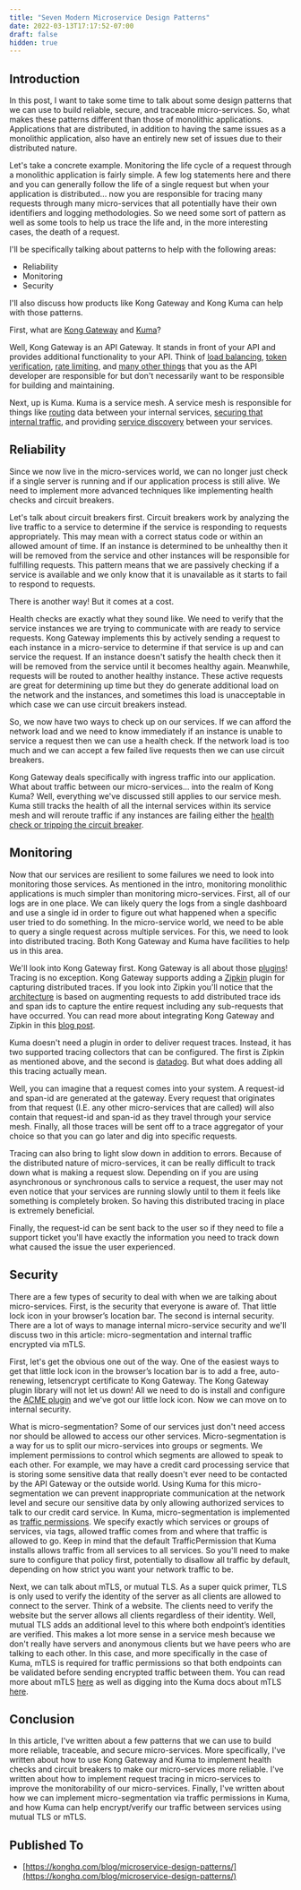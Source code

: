 ```yaml
---
title: "Seven Modern Microservice Design Patterns"
date: 2022-03-13T17:17:52-07:00
draft: false
hidden: true
---
```


## **Introduction**

In this post, I want to take some time to talk about some design patterns that we can use to build reliable, secure, and traceable micro-services. So, what makes these patterns different than those of monolithic applications. Applications that are distributed, in addition to having the same issues as a monolithic application, also have an entirely new set of issues due to their distributed nature.

Let's take a concrete example. Monitoring the life cycle of a request through a monolithic application is fairly simple. A few log statements here and there and you can generally follow the life of a single request but when your application is distributed... now you are responsible for tracing many requests through many micro-services that all potentially have their own identifiers and logging methodologies. So we need some sort of pattern as well as some tools to help us trace the life and, in the more interesting cases, the death of a request.

I'll be specifically talking about patterns to help with the following areas:

- Reliability
- Monitoring
- Security

I'll also discuss how products like Kong Gateway and Kong Kuma can help with those patterns.

First, what are [Kong Gateway](https://docs.konghq.com/gateway/) and [Kuma](https://kuma.io/docs/latest/)?

Well, Kong Gateway is an API Gateway. It stands in front of your API and provides additional functionality to your API. Think of [load balancing](https://docs.konghq.com/gateway/latest/reference/loadbalancing/), [token verification](https://docs.konghq.com/hub/kong-inc/jwt/), [rate limiting](https://docs.konghq.com/gateway/latest/reference/rate-limiting/), and [many other things](https://docs.konghq.com/hub/) that you as the API developer are responsible for but don't necessarily want to be responsible for building and maintaining.

Next, up is Kuma. Kuma is a service mesh. A service mesh is responsible for things like [routing](https://kuma.io/docs/latest/networking/networking/) data between your internal services, [securing that internal traffic](https://kuma.io/docs/latest/security/certificates/#data-plane-proxy-to-control-plane-communication), and providing [s](https://kuma.io/docs/1.3.1/networking/service-discovery/)[ervice discovery](https://kuma.io/docs/latest/networking/service-discovery/) between your services.

## **Reliability**

Since we now live in the micro-services world, we can no longer just check if a single server is running and if our application process is still alive. We need to implement more advanced techniques like implementing health checks and circuit breakers.

Let's talk about circuit breakers first. Circuit breakers work by analyzing the live traffic to a service to determine if the service is responding to requests appropriately. This may mean with a correct status code or within an allowed amount of time. If an instance is determined to be unhealthy then it will be removed from the service and other instances will be responsible for fulfilling requests. This pattern means that we are passively checking if a service is available and we only know that it is unavailable as it starts to fail to respond to requests.

There is another way! But it comes at a cost.

Health checks are exactly what they sound like. We need to verify that the service instances we are trying to communicate with are ready to service requests. Kong Gateway implements this by actively sending a request to each instance in a micro-service to determine if that service is up and can service the request. If an instance doesn't satisfy the health check then it will be removed from the service until it becomes healthy again. Meanwhile, requests will be routed to another healthy instance. These active requests are great for determining up time but they do generate additional load on the network and the instances, and sometimes this load is unacceptable in which case we can use circuit breakers instead.

So, we now have two ways to check up on our services. If we can afford the network load and we need to know immediately if an instance is unable to service a request then we can use a health check. If the network load is too much and we can accept a few failed live requests then we can use circuit breakers.

Kong Gateway deals specifically with ingress traffic into our application. What about traffic between our micro-services... into the realm of Kong Kuma? Well, everything we've discussed still applies to our service mesh. Kuma still tracks the health of all the internal services within its service mesh and will reroute traffic if any instances are failing either the [health check or tripping the circuit breaker](https://kuma.io/docs/latest/documentation/health/).

## **Monitoring**

Now that our services are resilient to some failures we need to look into monitoring those services. As mentioned in the intro, monitoring monolithic applications is much simpler than monitoring micro-services. First, all of our logs are in one place. We can likely query the logs from a single dashboard and use a single id in order to figure out what happened when a specific user tried to do something. In the micro-service world, we need to be able to query a single request across multiple services. For this, we need to look into distributed tracing. Both Kong Gateway and Kuma have facilities to help us in this area.

We'll look into Kong Gateway first. Kong Gateway is all about those [plugins](https://docs.konghq.com/hub/kong-inc/zipkin/)! Tracing is no exception. Kong Gateway supports adding a [Zipkin](https://zipkin.io/) plugin for capturing distributed traces. If you look into Zipkin you'll notice that the [architecture](https://zipkin.io/pages/architecture.html) is based on augmenting requests to add distributed trace ids and span ids to capture the entire request including any sub-requests that have occurred. You can read more about integrating Kong Gateway and Zipkin in this [blog post](https://konghq.com/blog/tracing-with-zipkin-in-kong-2-1-0/).

Kuma doesn't need a plugin in order to deliver request traces. Instead, it has two supported tracing collectors that can be configured. The first is Zipkin as mentioned above, and the second is [datadog](https://www.datadoghq.com/). But what does adding all this tracing actually mean.

Well, you can imagine that a request comes into your system. A request-id and span-id are generated at the gateway. Every request that originates from that request (I.E. any other micro-services that are called) will also contain that request-id and span-id as they travel through your service mesh. Finally, all those traces will be sent off to a trace aggregator of your choice so that you can go later and dig into specific requests.

Tracing can also bring to light slow down in addition to errors. Because of the distributed nature of micro-services, it can be really difficult to track down what is making a request slow. Depending on if you are using asynchronous or synchronous calls to service a request, the user may not even notice that your services are running slowly until to them it feels like something is completely broken. So having this distributed tracing in place is extremely beneficial.

Finally, the request-id can be sent back to the user so if they need to file a support ticket you'll have exactly the information you need to track down what caused the issue the user experienced.

## **Security**

There are a few types of security to deal with when we are talking about micro-services. First, is the security that everyone is aware of. That little lock icon in your browser’s location bar. The second is internal security. There are a lot of ways to manage internal micro-service security and we'll discuss two in this article: micro-segmentation and internal traffic encrypted via mTLS.

First, let's get the obvious one out of the way. One of the easiest ways to get that little lock icon in the browser’s location bar is to add a free, auto-renewing, letsencrypt certificate to Kong Gateway. The Kong Gateway plugin library will not let us down! All we need to do is install and configure the [ACME plugin](https://docs.konghq.com/hub/kong-inc/acme/) and we've got our little lock icon. Now we can move on to internal security.

What is micro-segmentation? Some of our services just don't need access nor should be allowed to access our other services. Micro-segmentation is a way for us to split our micro-services into groups or segments. We implement permissions to control which segments are allowed to speak to each other. For example, we may have a credit card processing service that is storing some sensitive data that really doesn't ever need to be contacted by the API Gateway or the outside world. Using Kuma for this micro-segmentation we can prevent inappropriate communication at the network level and secure our sensitive data by only allowing authorized services to talk to our credit card service. In Kuma, micro-segmentation is implemented as [traffic permissions](https://kuma.io/docs/latest/policies/traffic-permissions/). We specify exactly which services or groups of services, via tags, allowed traffic comes from and where that traffic is allowed to go. Keep in mind that the default TrafficPermission that Kuma installs allows traffic from all services to all services. So you'll need to make sure to configure that policy first, potentially to disallow all traffic by default, depending on how strict you want your network traffic to be.

Next, we can talk about mTLS, or mutual TLS. As a super quick primer, TLS is only used to verify the identity of the server as all clients are allowed to connect to the server. Think of a website. The clients need to verify the website but the server allows all clients regardless of their identity. Well, mutual TLS adds an additional level to this where both endpoint’s identities are verified. This makes a lot more sense in a service mesh because we don't really have servers and anonymous clients but we have peers who are talking to each other. In this case, and more specifically in the case of Kuma, mTLS is required for traffic permissions so that both endpoints can be validated before sending encrypted traffic between them. You can read more about mTLS [here](https://www.cloudflare.com/learning/access-management/what-is-mutual-tls/) as well as digging into the Kuma docs about mTLS [here](https://kuma.io/docs/latest/policies/mutual-tls/).

## **Conclusion**

In this article, I've written about a few patterns that we can use to build more reliable, traceable, and secure micro-services. More specifically, I've written about how to use Kong Gateway and Kuma to implement health checks and circuit breakers to make our micro-services more reliable. I've written about how to implement request tracing in micro-services to improve the monitorability of our micro-services. Finally, I've written about how we can implement micro-segmentation via traffic permissions in Kuma, and how Kuma can help encrypt/verify our traffic between services using mutual TLS or mTLS.

## Published To
- [https://konghq.com/blog/microservice-design-patterns/](https://konghq.com/blog/microservice-design-patterns/)
